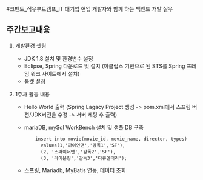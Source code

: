#코멘토_직무부트캠프_IT 대기업 현업 개발자와 함께 하는 백엔드 개발 실무

## 주간보고내용

1. 개발환경 셋팅
    - JDK 1.8 설치 및 환경변수 설정
    - Eclipse, Spring 다운로드 및 설치 (이클립스 기반으로 된 STS를 Spring 프레임 워크 사이트에서 설치)
    - 톰캣 설정
      
2. 1주차 활동 내용
    - Hello World 출력 (Spring Lagacy Project 생성 -> pom.xml에서 스프링 버전/JDK버전을 수정 -> 서버 세팅 후 출력)
    - mariaDB, mySql WorkBench 설치 및 샘플 DB 구축
      
              insert into movie(movie_id, movie_name, director, types)
                values(1,'아이언맨','감독1','SF'),
                (2, '스파이더맨','감독2','SF'),
                (3, '라이온킹','감독3','다큐멘터리');
      
    - 스프링, Mariadb, MyBatis 연동, 데이터 조회
